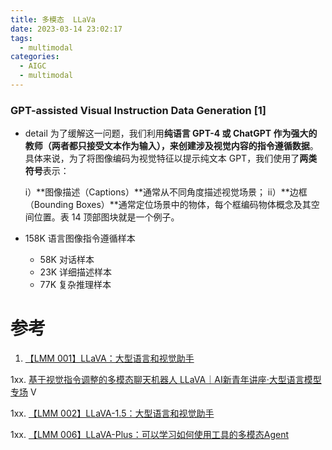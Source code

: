 ```yaml
---
title: 多模态  LLaVa
date: 2023-03-14 23:02:17
tags:
  - multimodal
categories:
  - AIGC  
  - multimodal
---
```


<p></p>
<!-- more -->

### GPT-assisted Visual Instruction Data Generation [1]
+ detail
  为了缓解这一问题，我们利用**纯语言 GPT-4 或 ChatGPT 作为强大的教师（两者都只接受文本作为输入），来创建涉及视觉内容的指令遵循数据**。具体来说，为了将图像编码为视觉特征以提示纯文本 GPT，我们使用了**两类符号**表示：

    i）**图像描述（Captions）**通常从不同角度描述视觉场景；
    ii）**边框（Bounding Boxes）**通常定位场景中的物体，每个框编码物体概念及其空间位置。表 14 顶部图块就是一个例子。


+ 158K   语言图像指令遵循样本
  + 58K  对话样本
  + 23K  详细描述样本 
  + 77K  复杂推理样本

# 参考
1. [【LMM 001】LLaVA：大型语言和视觉助手](https://datac.blog.csdn.net/article/details/135329498)

1xx. [基于视觉指令调整的多模态聊天机器人 LLaVA｜AI新青年讲座·大型语言模型专场](https://apposcmf8kb5033.pc.xiaoe-tech.com/live_pc/l_64a7d4fde4b0d1e42e7fc7e6) V

1xx. [【LMM 002】LLaVA-1.5：大型语言和视觉助手](https://datac.blog.csdn.net/article/details/135329602)

1xx. [【LMM 006】LLaVA-Plus：可以学习如何使用工具的多模态Agent](https://datac.blog.csdn.net/article/details/135329898)


